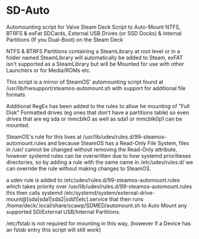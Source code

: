 # SD-Auto
Automounting script for Valve Steam Deck
Script to Auto-Mount NTFS, BTRFS & exFat SDCards, External USB Drives (or SSD Docks) & Internal Partitions (If you Dual-Boot) on the Steam Deck

NTFS & BTRFS Partitions containing a SteamLibrary at root level or in a folder named SteamLibrary will automatically be added to Steam, exFAT isn't supported as a SteamLibrary but will be Mounted for use with other Launchers or for Media/ROMs etc.

This script is a mirror of SteamOS' automounting script found at /usr/lib/hwsupport/steamos-automount.sh with support for additional file formats

Additional RegEx has been added to the rules to allow he mounting of "Full Disk" Formatted drives (eg ones that don't have a partitions table) so even drives that are eg sda or mmcblk0 as well as sda1 or mmcblk0p1 can be mounted.

SteamOS's rule for this lives at /usr/lib/udev/rules.d/99-steamos-automount.rules and because SteamOS has a Read-Only File System, files in /usr/ cannot be changed without removing the Read-Only attribute, however systemd rules can be overwritten due to how systemd prioritieses directories, so by adding a rule with the same name in /etc/udev/rules.d/ we can override the rule without making changes to SteamOS.

a udev rule is added to /etc/udev/rules.d/99-steamos-automount.rules which takes priority over /usr/lib/udev/rules.d/99-steamos-automount.rules this then calls systemd /etc/systemd/system/external-drive-mount@[sda|sda1|sda2|sdd1|etc].service that then runs /home/deck/.local/share/scawp/SDMED/automount.sh to Auto Mount any supported SD/External USB/Internal Partitions.

/etc/fstab is not required for mounting in this way, (however if a Device has an fstab entry this script will still work)

